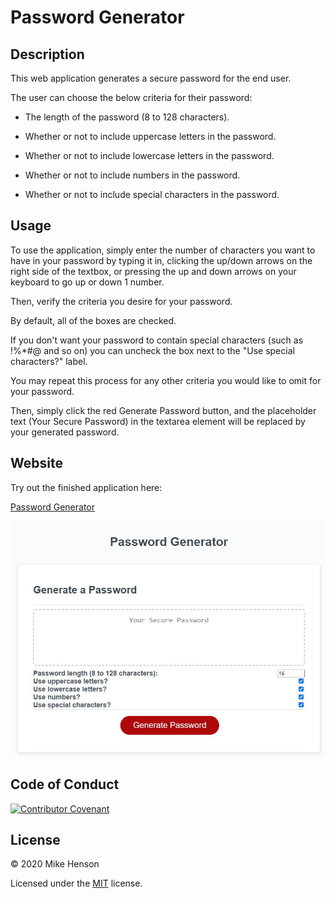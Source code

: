 # Password Generator

## Description

This web application generates a secure password for the end user.

The user can choose the below criteria for their password:

* The length of the password (8 to 128 characters).

* Whether or not to include uppercase letters in the password.

* Whether or not to include lowercase letters in the password.

* Whether or not to include numbers in the password.

* Whether or not to include special characters in the password.

## Usage

To use the application, simply enter the number of characters you want to have in your password by typing it in, clicking the up/down arrows on the right side of the textbox, or pressing the up and down arrows on your keyboard to go up or down 1 number.

Then, verify the criteria you desire for your password.

By default, all of the boxes are checked.

If you don't want your password to contain special characters (such as !%*#@ and so on) you can uncheck the box next to the "Use special characters?" label. 

You may repeat this process for any other criteria you would like to omit for your password.

Then, simply click the red Generate Password button, and the placeholder text (Your Secure Password) in the textarea element will be replaced by your generated password.

## Website

Try out the finished application here:

[Password Generator](https://mikeh138.github.io/password-generator/)

![Screenshot of Password Generator](./Assets/images/password_generator_screenshot.jpg)

## Code of Conduct

[![Contributor Covenant](https://img.shields.io/badge/Contributor%20Covenant-v2.0%20adopted-ff69b4.svg)](code_of_conduct.md)  

## License

&copy; 2020 Mike Henson  

Licensed under the [MIT](LICENSE.txt) license.